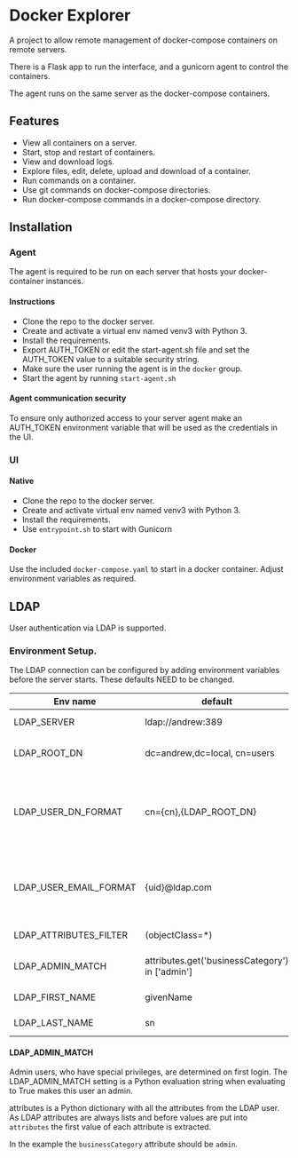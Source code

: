 # Docker Explorer

A project to allow remote management of docker-compose containers on remote servers.

There is a Flask app to run the interface, and a gunicorn agent to control the containers.

The agent runs on the same server as the docker-compose containers.

## Features

* View all containers on a server.
* Start, stop and restart of containers.
* View and download logs.
* Explore files, edit, delete, upload and download of a container.
* Run commands on a container.
* Use git commands on docker-compose directories.
* Run docker-compose commands in a docker-compose directory.

## Installation

### Agent

The agent is required to be run on each server that hosts your docker-container
instances.

#### Instructions

 * Clone the repo to the docker server.  
 * Create and activate a virtual env named venv3 with Python 3.
 * Install the requirements.
 * Export AUTH_TOKEN or edit the start-agent.sh file and set the AUTH_TOKEN value to a suitable security string.
 * Make sure the user running the agent is in the `docker` group.
 * Start the agent by running `start-agent.sh`

#### Agent communication security

To ensure only authorized access to your server agent make an AUTH_TOKEN environment
variable that will be used as the credentials in the UI.

### UI

#### Native

 * Clone the repo to the docker server.  
 * Create and activate virtual env named venv3 with Python 3.
 * Install the requirements.
 * Use `entrypoint.sh` to start with Gunicorn

#### Docker

Use the included `docker-compose.yaml` to start in a docker container.
Adjust environment variables as required.

## LDAP

User authentication via LDAP is supported.

### Environment Setup.

The LDAP connection can be configured by adding environment variables before
the server starts.   These defaults NEED to be changed.

|  Env name    | default   | description
| -------- | --------- | -----------
| LDAP_SERVER | ldap://andrew:389 | server address and port
| LDAP_ROOT_DN | dc=andrew,dc=local, cn=users | LDAP group where users are located
| LDAP_USER_DN_FORMAT | cn={cn},{LDAP_ROOT_DN} | Python format with username to lookup using {LDAP_ROOT_DN}.  {cn} is the name from the login screen
| LDAP_USER_EMAIL_FORMAT | {uid}@ldap.com | Python format to create the _required_ email address after login {uid} is sourced as a user attribute 
| LDAP_ATTRIBUTES_FILTER | (objectClass=*) | LDAP filter for searching user
| LDAP_ADMIN_MATCH | attributes.get('businessCategory') in ['admin'] | Python filter to determine who is an admin
| LDAP_FIRST_NAME | givenName | LDAP attribute for first name
| LDAP_LAST_NAME | sn | LDAP attribute for last name

#### LDAP_ADMIN_MATCH

Admin users, who have special privileges, are determined on first login.  The LDAP_ADMIN_MATCH
setting is a Python evaluation string when evaluating to True makes this user an admin.

attributes is a Python dictionary with all the attributes from the LDAP user.  As 
LDAP attributes are always lists and before values are put into `attributes` the 
first value of each attribute is extracted.

In the example the `businessCategory` attribute should be `admin`.
